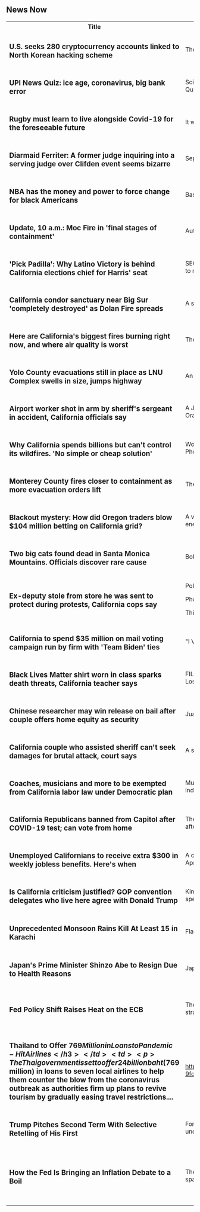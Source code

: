 <h2>News Now</h2><table><tr><th>Title</th><th>Content</th><th>URL</th><th>Author</th></tr>
<tr><td><h3>U.S. seeks 280 cryptocurrency accounts linked to North Korean hacking scheme</h3></td><td><p>The United States said it is seeking to seize 280 cryptocurrency accounts Chinese nationals used to launder money stolen by North Korean hackers from virtual currency exchanges....</p></td><td><a href=https://www.upi.com/Top_News/US/2020/08/28/US-seeks-280-cryptocurrency-accounts-linked-to-North-Korean-hacking-scheme/1691598586601/>https://www.upi.com/Top_News/US/2020/08/28/US-seeks-280-cryptocurrency-accounts-linked-to-North-Korean-hacking-scheme/1691598586601/</a></td><td><p>upi</p></td></tr><tr><td><h3>UPI News Quiz: ice age, coronavirus, big bank error</h3></td><td><p>Scientists figure out how cold the last ice age was; an athlete gets coronavirus for his birthday; and a man finds an extra $150,000 in his account. How well did you follow the news this week? Take the UPI News Quiz....</p></td><td><a href=https://www.upi.com/Top_News/US/2020/08/28/UPI-News-Quiz-ice-age-coronavirus-big-bank-error/5471598542938/>https://www.upi.com/Top_News/US/2020/08/28/UPI-News-Quiz-ice-age-coronavirus-big-bank-error/5471598542938/</a></td><td><p>upi</p></td></tr><tr><td><h3>Rugby must learn to live alongside Covid-19 for the foreseeable future</h3></td><td><p>It would be naive to think that the sport could operate in a bubble of immunity from the virus...</p></td><td><a href=https://www.irishtimes.com/sport/rugby/rugby-must-learn-to-live-alongside-covid-19-for-the-foreseeable-future-1.4340462>https://www.irishtimes.com/sport/rugby/rugby-must-learn-to-live-alongside-covid-19-for-the-foreseeable-future-1.4340462</a></td><td><p>@sullyirishtimes</p></td></tr><tr><td><h3>Diarmaid Ferriter: A former judge inquiring into a serving judge over Clifden event seems bizarre</h3></td><td><p>Separation of powers aside, we expect our Supreme Court judges to use good judgement</p></td><td><a href=https://www.irishtimes.com/opinion/diarmaid-ferriter-a-former-judge-inquiring-into-a-serving-judge-over-clifden-event-seems-bizarre-1.4340255?mode&#61;sample>https://www.irishtimes.com/opinion/diarmaid-ferriter-a-former-judge-inquiring-into-a-serving-judge-over-clifden-event-seems-bizarre-1.4340255?mode=sample</a></td><td><p></p></td></tr><tr><td><h3>NBA has the money and power to force change for black Americans</h3></td><td><p>Basketball stars – and CEOs – taking a stand against racial injustice has worked before...</p></td><td><a href=https://www.irishtimes.com/sport/other-sports/nba-has-the-money-and-power-to-force-change-for-black-americans-1.4340466>https://www.irishtimes.com/sport/other-sports/nba-has-the-money-and-power-to-force-change-for-black-americans-1.4340466</a></td><td><p></p></td></tr><tr><td><h3>Update, 10 a.m.: Moc Fire in &#39;final stages of containment&#39;</h3></td><td><p>Authorites block Del Puerto Canyon Road and Diablo Grande Parkway due to the Canyon Zone fire near Patterson, Calif., on Thursday, August 20, 2020....</p></td><td><a href=https://www.fresnobee.com/news/california/article245234420.html>https://www.fresnobee.com/news/california/article245234420.html</a></td><td><p>Bee Staff Reports</p></td></tr><tr><td><h3>&#39;Pick Padilla&#39;: Why Latino Victory is behind California elections chief for Harris&#39; seat</h3></td><td><p>SECRETARY OF STATE ALEX PADILLA SWEARING-IN JE VDA SACRAMENTO 01/07/19 -- Secretary of State Alex Padilla outlined achievements during his first four years in office that make it easier for Californians to register to vote....</p></td><td><a href=https://www.fresnobee.com/news/california/article245271975.html>https://www.fresnobee.com/news/california/article245271975.html</a></td><td><p>Kim Bojórquez</p></td></tr><tr><td><h3>California condor sanctuary near Big Sur &#39;completely destroyed&#39; as Dolan Fire spreads</h3></td><td><p>A screenshot of a nest cam at the Ventana Wildlife Society&#39;s condor sanctuary shows baby &#39;Iniko&#39; in the last minutes before the Dolan Fire burned through the site and the feed cut out....</p></td><td><a href=https://www.fresnobee.com/news/california/article245265105.html>https://www.fresnobee.com/news/california/article245265105.html</a></td><td><p>Cassandra Garibay</p></td></tr><tr><td><h3>Here are California&#39;s biggest fires burning right now, and where air quality is worst</h3></td><td><p>There are still dozens of major fires burning statewide....</p></td><td><a href=https://www.fresnobee.com/news/california/article245265330.html>https://www.fresnobee.com/news/california/article245265330.html</a></td><td><p>Michael McGough</p></td></tr><tr><td><h3>Yolo County evacuations still in place as LNU Complex swells in size, jumps highway</h3></td><td><p>An American flag flies across Highway 128 from a business damaged by the LNU Lightning Complex fire at Spanish Flats on Monday, Aug. 24, 2020 in Napa County....</p></td><td><a href=https://www.fresnobee.com/news/california/article245290925.html>https://www.fresnobee.com/news/california/article245290925.html</a></td><td><p>Michael McGough</p></td></tr><tr><td><h3>Airport worker shot in arm by sheriff&#39;s sergeant in accident, California officials say</h3></td><td><p>A John Wayne Airport sign stands next to a parking structure at John Wayne Airport in Santa Ana, Calif., Monday, June 29, 2020. In the latest move to change place names in light of U.S. racial history, leaders of Orange County&#39;s Democratic Party are pushing to drop film legend Wayne&#39;s name, statue a...</p></td><td><a href=https://www.fresnobee.com/news/california/article245293335.html>https://www.fresnobee.com/news/california/article245293335.html</a></td><td><p>Don Sweeney</p></td></tr><tr><td><h3>Why California spends billions but can&#39;t control its wildfires. &#39;No simple or cheap solution&#39;</h3></td><td><p>Workers with Davey Resource Group asess the damage to the trees in a neighborhood Tuesday, Aug. 25, 2020, in Boulder Creek, Calif.,after the the CZU August Lightning Complex Fire passed by. (AP Photo/Marcio Jose Sanchez)...</p></td><td><a href=https://www.fresnobee.com/news/california/article245250275.html>https://www.fresnobee.com/news/california/article245250275.html</a></td><td><p>Dale Kasler,Ryan Sabalow</p></td></tr><tr><td><h3>Monterey County fires closer to containment as more evacuation orders lift</h3></td><td><p>The U.S. Forest Service said it is &#34;optimistic&#34; that its containment lines will protect nearby communities....</p></td><td><a href=https://www.fresnobee.com/news/california/article245293585.html>https://www.fresnobee.com/news/california/article245293585.html</a></td><td><p>Cassandra Garibay</p></td></tr><tr><td><h3>Blackout mystery: How did Oregon traders blow $104 million betting on California grid?</h3></td><td><p>A view of the control room from an overlook room shows the power grid at the California Independent System Operator, or ISO, in Folsom in December 2018. Utility ratepayers have lost more than $866 million to energy firms trading in obscure ISO financial contracts....</p></td><td><a href=https://www.fresnobee.com/news/california/article245293425.html>https://www.fresnobee.com/news/california/article245293425.html</a></td><td><p>Dale Kasler</p></td></tr><tr><td><h3>Two big cats found dead in Santa Monica Mountains. Officials discover rare cause</h3></td><td><p>Bobcat 372 was found dead in the Simi Hills....</p></td><td><a href=https://www.fresnobee.com/news/california/article245305175.html>https://www.fresnobee.com/news/california/article245305175.html</a></td><td><p>Maddie Capron</p></td></tr><tr><td><h3>Ex-deputy stole from store he was sent to protect during protests, California cops say</h3></td><td><p>Police car lights in night time, crime scene, night patrolling the city. Abstract blurry image.

Photo by Getty Images

This is a stock image downloaded from Getty Images. It is a Royalty Free image....</p></td><td><a href=https://www.fresnobee.com/news/california/article245305330.html>https://www.fresnobee.com/news/california/article245305330.html</a></td><td><p>Brooke Wolford</p></td></tr><tr><td><h3>California to spend $35 million on mail voting campaign run by firm with &#39;Team Biden&#39; ties</h3></td><td><p>&#34;I Voted&#34; stickers from the 2016 election at the Sacramento County Registrar of Voters....</p></td><td><a href=https://www.fresnobee.com/news/california/article245279195.html>https://www.fresnobee.com/news/california/article245279195.html</a></td><td><p>Lara Korte</p></td></tr><tr><td><h3>Black Lives Matter shirt worn in class sparks death threats, California teacher says</h3></td><td><p>FILE - In this Dec. 9, 2014, file photo, Los Angeles Lakers&#39; Carlos Boozer, wearing a T-shirt reading &#34;&#34;I Can&#39;t Breathe&#34; stands before team introductions for an NBA basketball game against the Sacramento Kings in Los Angeles. Eric Garner uttered those words six years ago, locked in a police chokehol...</p></td><td><a href=https://www.fresnobee.com/news/nation-world/national/article245307265.html>https://www.fresnobee.com/news/nation-world/national/article245307265.html</a></td><td><p>Summer Lin</p></td></tr><tr><td><h3>Chinese researcher may win release on bail after couple offers home equity as security</h3></td><td><p>Juan Tang, a visiting Chinese cancer researcher at UC Davis, is accused of lying about her ties to the army in China....</p></td><td><a href=https://www.fresnobee.com/news/california/article245299610.html>https://www.fresnobee.com/news/california/article245299610.html</a></td><td><p>Sam Stanton</p></td></tr><tr><td><h3>California couple who assisted sheriff can&#39;t seek damages for brutal attack, court says</h3></td><td><p>A shortage of sheriff&#39;s deputies across rural, small town California puts law enforcement and residents at a safety risk as response times take hours after calling 911 in emergencies....</p></td><td><a href=https://www.fresnobee.com/news/california/article245295700.html>https://www.fresnobee.com/news/california/article245295700.html</a></td><td><p>Ryan Sabalow</p></td></tr><tr><td><h3>Coaches, musicians and more to be exempted from California labor law under Democratic plan</h3></td><td><p>Musician Joe Mazzaferro talks on Tuesday, Feb. 4, 2020, in Sacramento.about Assembly Bill 5, California&#39;s new labor law inteneded to extend benefits to gig economy workers, and how it has affected the music industry....</p></td><td><a href=https://www.fresnobee.com/news/california/article245300185.html>https://www.fresnobee.com/news/california/article245300185.html</a></td><td><p>Kim Bojórquez</p></td></tr><tr><td><h3>California Republicans banned from Capitol after COVID-19 test; can vote from home</h3></td><td><p>The senate chambers is absent of Republican members during opening prayers at the State Capitol on Thursday, Aug 27, 2020, in Sacramento. California Republican state senators will be tested for COVID-19 after GOP lawmaker Brian Jones disclosed he was infected with COVID-19. Republicans will be able ...</p></td><td><a href=https://www.fresnobee.com/news/california/article245287135.html>https://www.fresnobee.com/news/california/article245287135.html</a></td><td><p>Hannah Wiley</p></td></tr><tr><td><h3>Unemployed Californians to receive extra $300 in weekly jobless benefits. Here&#39;s when</h3></td><td><p>A carpenter, who declined to be identified, cuts plywood to cover a closed store where artwork in support of people affected by the coronavirus already covers an adjacent panel in downtown Seattle, Thursday, April 2, 2020. The number of people seeking unemployment benefits in Washington set a new re...</p></td><td><a href=https://www.fresnobee.com/news/california/article245313115.html>https://www.fresnobee.com/news/california/article245313115.html</a></td><td><p>David Lightman</p></td></tr><tr><td><h3>Is California criticism justified? GOP convention delegates who live here agree with Donald Trump</h3></td><td><p>Kimberly Guilfoyle, senior advisor for the Trump campaign said the Democrats have turned California into a &#34;land of discarded heroin needles in parks, riots in streets and blackouts in homes&#34; during her Monday speech at the RNC....</p></td><td><a href=https://www.fresnobee.com/news/california/article245295475.html>https://www.fresnobee.com/news/california/article245295475.html</a></td><td><p>Lara Korte</p></td></tr><tr><td><h3>Unprecedented Monsoon Rains Kill At Least 15 in Karachi</h3></td><td><p>Flash floods caused by unprecedented monsoon rains have engulfed large parts of Pakistan&#39;s financial capital Karachi, shutting down businesses, shops and markets....</p></td><td><a href=https://www.bloomberg.com/tosv2.html?vid&#61;&amp;uuid&#61;df812d20-e903-11ea-ae1f-e7307dd788ce&amp;url&#61;L25ld3MvYXJ0aWNsZXMvMjAyMC0wOC0yOC9yZWNvcmQtYXVndXN0LXJhaW5zLWtpbGwtMTUtcGVvcGxlLWRpc3J1cHQta2FyYWNoaS1idXNpbmVzc2VzP3NybmQ9ZWNvbm9taWNzLXZw>https://www.bloomberg.com/tosv2.html?vid=&amp;uuid=df812d20-e903-11ea-ae1f-e7307dd788ce&amp;url=L25ld3MvYXJ0aWNsZXMvMjAyMC0wOC0yOC9yZWNvcmQtYXVndXN0LXJhaW5zLWtpbGwtMTUtcGVvcGxlLWRpc3J1cHQta2FyYWNoaS1idXNpbmVzc2VzP3NybmQ9ZWNvbm9taWNzLXZw</a></td><td><p>Khalid Qayum,Ismail Dilawar</p></td></tr><tr><td><h3>Japan&#39;s Prime Minister Shinzo Abe to Resign Due to Health Reasons</h3></td><td><p>Japanese Prime Minister Shinzo Abe plans to resign due to health reasons, ending his run as the country&#39;s longest serving premier....</p></td><td><a href=https://www.bloomberg.com/tosv2.html?vid&#61;&amp;uuid&#61;df386450-e903-11ea-aa57-ed0e719d777e&amp;url&#61;L25ld3MvYXJ0aWNsZXMvMjAyMC0wOC0yOC9qYXBhbi1zLWFiZS1wbGFucy10by1yZXNpZ24tZHVlLXRvLWhlYWx0aC1yZWFzb25zLW5oay1rZWRzNmEzaT9zcm5kPWVjb25vbWljcy12cA&#61;&#61;>https://www.bloomberg.com/tosv2.html?vid=&amp;uuid=df386450-e903-11ea-aa57-ed0e719d777e&amp;url=L25ld3MvYXJ0aWNsZXMvMjAyMC0wOC0yOC9qYXBhbi1zLWFiZS1wbGFucy10by1yZXNpZ24tZHVlLXRvLWhlYWx0aC1yZWFzb25zLW5oay1rZWRzNmEzaT9zcm5kPWVjb25vbWljcy12cA==</a></td><td><p>Isabel Reynolds,Lily Nonomiya</p></td></tr><tr><td><h3>Fed Policy Shift Raises Heat on the ECB</h3></td><td><p>The European Central Bank headquarters in Frankfurt. The European Central Bank is probably a step closer to aiming for periods of inflation above its goal now that the U.S. Federal Reserve has adopted that strategy, according to economists and its former vice president....</p></td><td><a href=https://www.bloomberg.com/tosv2.html?vid&#61;&amp;uuid&#61;de666e50-e903-11ea-a11b-99e0013f7c7c&amp;url&#61;L25ld3MvYXJ0aWNsZXMvMjAyMC0wOC0yOC9mZWQtc2hpZnQtcmFpc2VzLWhlYXQtb24tZWNiLXRvLW92ZXJzaG9vdC1vbi1pbmZsYXRpb24taWYtaXQtY2FuP3NybmQ9ZWNvbm9taWNzLXZw>https://www.bloomberg.com/tosv2.html?vid=&amp;uuid=de666e50-e903-11ea-a11b-99e0013f7c7c&amp;url=L25ld3MvYXJ0aWNsZXMvMjAyMC0wOC0yOC9mZWQtc2hpZnQtcmFpc2VzLWhlYXQtb24tZWNiLXRvLW92ZXJzaG9vdC1vbi1pbmZsYXRpb24taWYtaXQtY2FuP3NybmQ9ZWNvbm9taWNzLXZw</a></td><td><p>Paul Gordon,Carolynn Look,Piotr Skolimowski</p></td></tr><tr><td><h3>Thailand to Offer $769 Million in Loans to Pandemic-Hit Airlines</h3></td><td><p>The Thai government is set to offer 24 billion baht ($769 million) in loans to seven local airlines to help them counter the blow from the coronavirus outbreak as authorities firm up plans to revive tourism by gradually easing travel restrictions....</p></td><td><a href=https://www.bloomberg.com/tosv2.html?vid&#61;&amp;uuid&#61;de19fc00-e903-11ea-98c1-9fc00894f017&amp;url&#61;L25ld3MvYXJ0aWNsZXMvMjAyMC0wOC0yOC90aGFpbGFuZC10by1vZmZlci03NjktbWlsbGlvbi1pbi1sb2Fucy10by1wYW5kZW1pYy1oaXQtYWlybGluZXM/c3JuZD1lY29ub21pY3MtdnA&#61;>https://www.bloomberg.com/tosv2.html?vid=&amp;uuid=de19fc00-e903-11ea-98c1-9fc00894f017&amp;url=L25ld3MvYXJ0aWNsZXMvMjAyMC0wOC0yOC90aGFpbGFuZC10by1vZmZlci03NjktbWlsbGlvbi1pbi1sb2Fucy10by1wYW5kZW1pYy1oaXQtYWlybGluZXM/c3JuZD1lY29ub21pY3MtdnA=</a></td><td><p>Natnicha Chuwiruch,Suttinee Yuvejwattana</p></td></tr><tr><td><h3>Trump Pitches Second Term With Selective Retelling of His First</h3></td><td><p>For one night on the South Lawn of the White House, President Donald Trump painted a vision of the campaign he wished he were waging -- where the pandemic was an afterthought, his first term was an unqualified success and his Democratic opponent Joe Biden was little more than a &#34;Trojan horse for soc...</p></td><td><a href=https://www.bloomberg.com/news/articles/2020-08-28/trump-pitches-second-term-with-selective-retelling-of-his-first?srnd&#61;economics-vp>https://www.bloomberg.com/news/articles/2020-08-28/trump-pitches-second-term-with-selective-retelling-of-his-first?srnd=economics-vp</a></td><td><p>Justin Sink</p></td></tr><tr><td><h3>How the Fed Is Bringing an Inflation Debate to a Boil</h3></td><td><p>There&#39;s hardly any question that carries greater weight in economics right now, or divides the financial world more sharply, than whether inflation is on the way back. One camp is convinced that the no-expense-spared fight against Covid-19 has put developed economies on course for rising prices on a...</p></td><td><a href=https://www.bloomberg.com/news/articles/2020-08-25/the-great-inflation-debate-is-heating-up-with-trillions-at-stake?srnd&#61;economics-vp>https://www.bloomberg.com/news/articles/2020-08-25/the-great-inflation-debate-is-heating-up-with-trillions-at-stake?srnd=economics-vp</a></td><td><p>Ben Holland,Enda Curran,Vivien Lou Chen,Kyoungwha Kim</p></td></tr></table>

